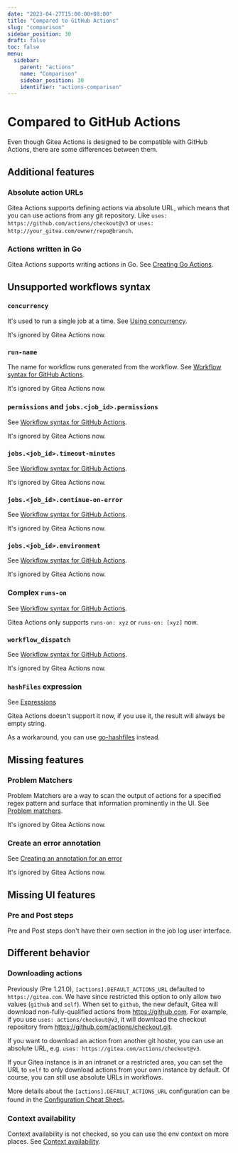 ```yaml
---
date: "2023-04-27T15:00:00+08:00"
title: "Compared to GitHub Actions"
slug: "comparison"
sidebar_position: 30
draft: false
toc: false
menu:
  sidebar:
    parent: "actions"
    name: "Comparison"
    sidebar_position: 30
    identifier: "actions-comparison"
---
```


# Compared to GitHub Actions

Even though Gitea Actions is designed to be compatible with GitHub Actions, there are some differences between them.

## Additional features

### Absolute action URLs

Gitea Actions supports defining actions via absolute URL, which means that you can use actions from any git repository.
Like `uses: https://github.com/actions/checkout@v3` or `uses: http://your_gitea.com/owner/repo@branch`.

### Actions written in Go

Gitea Actions supports writing actions in Go.
See [Creating Go Actions](https://blog.gitea.com/creating-go-actions/).

## Unsupported workflows syntax

### `concurrency`

It's used to run a single job at a time.
See [Using concurrency](https://docs.github.com/en/actions/using-jobs/using-concurrency).

It's ignored by Gitea Actions now.

### `run-name`

The name for workflow runs generated from the workflow.
See [Workflow syntax for GitHub Actions](https://docs.github.com/en/actions/using-workflows/workflow-syntax-for-github-actions#run-name).

It's ignored by Gitea Actions now.

### `permissions` and `jobs.<job_id>.permissions`

See [Workflow syntax for GitHub Actions](https://docs.github.com/en/actions/using-workflows/workflow-syntax-for-github-actions#permissions).

It's ignored by Gitea Actions now.

### `jobs.<job_id>.timeout-minutes`

See [Workflow syntax for GitHub Actions](https://docs.github.com/en/actions/using-workflows/workflow-syntax-for-github-actions#jobsjob_idtimeout-minutes).

It's ignored by Gitea Actions now.

### `jobs.<job_id>.continue-on-error`

See [Workflow syntax for GitHub Actions](https://docs.github.com/en/actions/using-workflows/workflow-syntax-for-github-actions#jobsjob_idcontinue-on-error).

It's ignored by Gitea Actions now.

### `jobs.<job_id>.environment`

See [Workflow syntax for GitHub Actions](https://docs.github.com/en/actions/using-workflows/workflow-syntax-for-github-actions#jobsjob_idenvironment).

It's ignored by Gitea Actions now.

### Complex `runs-on`

See [Workflow syntax for GitHub Actions](https://docs.github.com/en/actions/using-workflows/workflow-syntax-for-github-actions#jobsjob_idruns-on).

Gitea Actions only supports `runs-on: xyz` or `runs-on: [xyz]` now.

### `workflow_dispatch`

See [Workflow syntax for GitHub Actions](https://docs.github.com/en/actions/using-workflows/workflow-syntax-for-github-actions#onworkflow_dispatch).

It's ignored by Gitea Actions now.

### `hashFiles` expression

See [Expressions](https://docs.github.com/en/actions/learn-github-actions/expressions#hashfiles)

Gitea Actions doesn't support it now, if you use it, the result will always be empty string.

As a workaround, you can use [go-hashfiles](https://gitea.com/actions/go-hashfiles) instead.

## Missing features

### Problem Matchers

Problem Matchers are a way to scan the output of actions for a specified regex pattern and surface that information prominently in the UI.
See [Problem matchers](https://github.com/actions/toolkit/blob/main/docs/problem-matchers.md).

It's ignored by Gitea Actions now.

### Create an error annotation

See [Creating an annotation for an error](https://docs.github.com/en/actions/using-workflows/workflow-commands-for-github-actions#example-creating-an-annotation-for-an-error)

It's ignored by Gitea Actions now.

## Missing UI features

### Pre and Post steps

Pre and Post steps don't have their own section in the job log user interface.

## Different behavior

### Downloading actions

Previously (Pre 1.21.0), `[actions].DEFAULT_ACTIONS_URL` defaulted to `https://gitea.com`.
We have since restricted this option to only allow two values (`github` and `self`).
When set to `github`, the new default, Gitea will download non-fully-qualified actions from <https://github.com>.
For example, if you use `uses: actions/checkout@v3`, it will download the checkout repository from <https://github.com/actions/checkout.git>.

If you want to download an action from another git hoster, you can use an absolute URL, e.g. `uses: https://gitea.com/actions/checkout@v3`.

If your Gitea instance is in an intranet or a restricted area, you can set the URL to `self` to only download actions from your own instance by default.
Of course, you can still use absolute URLs in workflows.

More details about the `[actions].DEFAULT_ACTIONS_URL` configuration can be found in the [Configuration Cheat Sheet](administration/config-cheat-sheet.md#actions-actions)。

### Context availability

Context availability is not checked, so you can use the env context on more places.
See [Context availability](https://docs.github.com/en/actions/learn-github-actions/contexts#context-availability).
